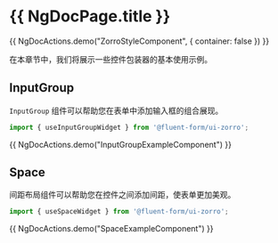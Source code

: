 # {{ NgDocPage.title }}

{{ NgDocActions.demo("ZorroStyleComponent", { container: false }) }}

在本章节中，我们将展示一些控件包装器的基本使用示例。

## InputGroup

`InputGroup` 组件可以帮助您在表单中添加输入框的组合展现。

```ts
import { useInputGroupWidget } from '@fluent-form/ui-zorro';
```

{{ NgDocActions.demo("InputGroupExampleComponent") }}


## Space

间距布局组件可以帮助您在控件之间添加间距，使表单更加美观。

```ts
import { useSpaceWidget } from '@fluent-form/ui-zorro';
```

{{ NgDocActions.demo("SpaceExampleComponent") }}
